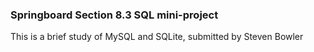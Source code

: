 ### Springboard Section 8.3 SQL mini-project

This is a brief study of MySQL and SQLite, submitted by Steven Bowler

